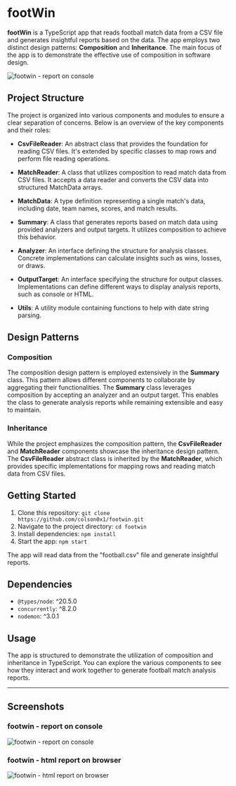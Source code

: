 # footWin

**footWin** is a TypeScript app that reads football match data from a CSV file and generates insightful reports based on the data. The app employs two distinct design patterns: **Composition** and **Inheritance**. The main focus of the app is to demonstrate the effective use of composition in software design.


![footwin - report on console](https://i.imgur.com/qmyq9mJ.png)

## Project Structure

The project is organized into various components and modules to ensure a clear separation of concerns. Below is an overview of the key components and their roles:

- **CsvFileReader**: An abstract class that provides the foundation for reading CSV files. It's extended by specific classes to map rows and perform file reading operations.

- **MatchReader**: A class that utilizes composition to read match data from CSV files. It accepts a data reader and converts the CSV data into structured MatchData arrays.

- **MatchData**: A type definition representing a single match's data, including date, team names, scores, and match results.

- **Summary**: A class that generates reports based on match data using provided analyzers and output targets. It utilizes composition to achieve this behavior.

- **Analyzer**: An interface defining the structure for analysis classes. Concrete implementations can calculate insights such as wins, losses, or draws.

- **OutputTarget**: An interface specifying the structure for output classes. Implementations can define different ways to display analysis reports, such as console or HTML.

- **Utils**: A utility module containing functions to help with date string parsing.

## Design Patterns

### Composition

The composition design pattern is employed extensively in the **Summary** class. This pattern allows different components to collaborate by aggregating their functionalities. The **Summary** class leverages composition by accepting an analyzer and an output target. This enables the class to generate analysis reports while remaining extensible and easy to maintain.

### Inheritance

While the project emphasizes the composition pattern, the **CsvFileReader** and **MatchReader** components showcase the inheritance design pattern. The **CsvFileReader** abstract class is inherited by the **MatchReader**, which provides specific implementations for mapping rows and reading match data from CSV files.

## Getting Started

1. Clone this repository: `git clone https://github.com/colson0x1/footwin.git`
2. Navigate to the project directory: `cd footwin`
3. Install dependencies: `npm install`
4. Start the app: `npm start`

The app will read data from the "football.csv" file and generate insightful reports.

## Dependencies

- `@types/node`: ^20.5.0
- `concurrently`: ^8.2.0
- `nodemon`: ^3.0.1

## Usage

The app is structured to demonstrate the utilization of composition and inheritance in TypeScript. You can explore the various components to see how they interact and work together to generate football match analysis reports.

---

## Screenshots

### footwin - report on console
![footwin - report on console](https://i.imgur.com/qmyq9mJ.png)

### footwin - html report on browser
![footwin - html report on browser](https://i.imgur.com/L8T2vUu.png)
